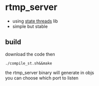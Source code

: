# rtmp_server
- using [state threads](https://github.com/ossrs/state-threads) lib
- simple but stable

## build
download the code then
```
./compile_st.sh&&make
```
the rtmp_server binary will generate in objs  
you can choose which port to listen